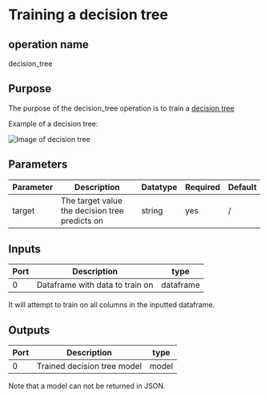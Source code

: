 # Training a decision tree

## operation name
decision_tree

## Purpose
The purpose of the decision_tree operation is to train a [decision tree](https://en.wikipedia.org/wiki/Decision_tree_learning)

Example of a decision tree:

![Image of decision tree](https://upload.wikimedia.org/wikipedia/commons/thumb/e/eb/Decision_Tree.jpg/330px-Decision_Tree.jpg)

## Parameters
| Parameter | Description | Datatype | Required | Default |
|-|-|-|-|-|
| target | The target value the decision tree <br> predicts on | string | yes | / |


## Inputs
| Port | Description | type |
|-|-|-|
| 0 | Dataframe with data to train on | dataframe |

It will attempt to train on all columns in the inputted dataframe.


## Outputs
| Port | Description | type |
|-|-|-|
| 0 | Trained decision tree model | model |

Note that a model can not be returned in JSON.